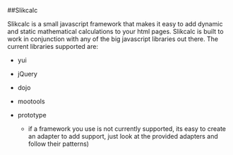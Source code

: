##Slikcalc


Slikcalc is a small javascript framework that makes it easy to add dynamic and static mathematical calculations to your html pages. Slikcalc is built to work in conjunction with any of the big javascript libraries out there. The current libraries supported are:

+	yui
+	jQuery
+	dojo
+	mootools
+	prototype

	* if a framework you use is not currently supported, its easy to create an adapter to add support, just look at the provided adapters and follow their patterns)
